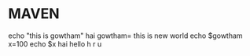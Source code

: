 # MAVEN
echo "this is gowtham"
hai
gowtham= this is new world
echo $gowtham
x=100
echo $x
hai
hello
h r u
